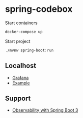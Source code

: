 # spring-codebox

Start containers
```bash
docker-compose up
```
Start project
```bash
./mvnw spring-boot:run
```

## Localhost
* [Grafana](http://localhost:3000)
* [Example](http://localhost:6543/example?name=oi)

## Support
* [Observability with Spring Boot 3](https://spring.io/blog/2022/10/12/observability-with-spring-boot-3)